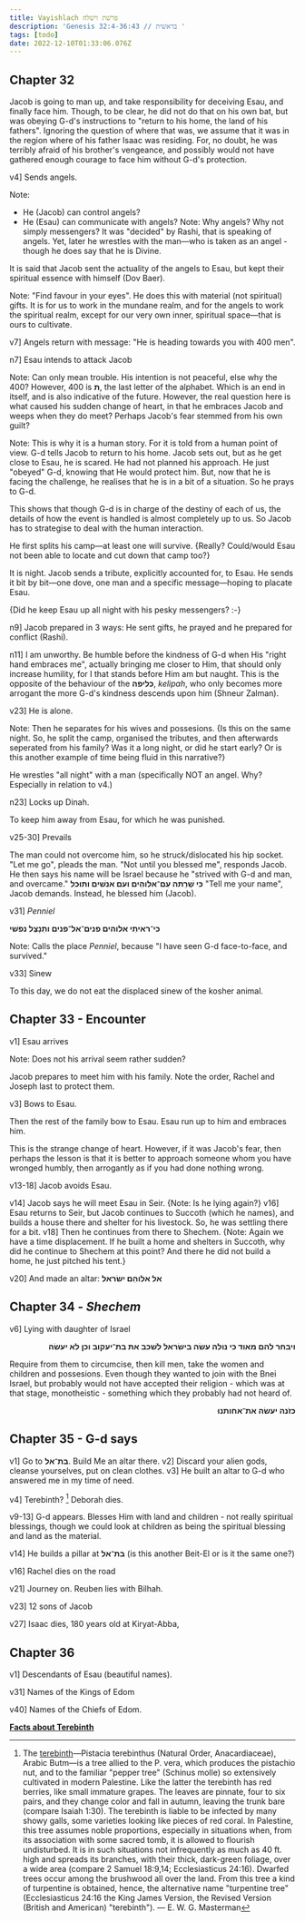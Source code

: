 ```yaml
---
title: Vayishlach פרשׁת וישׁלח
description: 'Genesis 32:4-36:43 // בראשׁית '
tags: [todo]
date: 2022-12-10T01:33:06.076Z
---
```


## Chapter 32

Jacob is going to man up, and take responsibility for deceiving Esau, and
finally face him. Though, to be clear, he did not do that on his own bat, but was obeying G-d's instructions to "return to his home, the land of his fathers". Ignoring the question of where that was, we assume that it was in the region where of his father Isaac was residing. For, no doubt, he was terribly afraid of his brother's vengeance, and possibly would not have gathered enough courage to face him without G-d's protection.

v4] Sends angels.

Note:

- He (Jacob) can control angels?
- He (Esau) can communicate with angels?
  Note: Why angels? Why not simply messengers? It was "decided" by Rashi, that is speaking of angels. Yet, later he wrestles with the man&mdash;who is taken as an angel - though he does say that he is Divine.

It is said that Jacob sent the actuality of the angels to Esau, but kept their spiritual essence with himself (Dov Baer).

Note: "Find favour in your eyes". He does this with material (not spiritual) gifts. It is for us to work in the mundane realm, and for the angels to work the spiritual realm, except for our very own inner, spiritual space&mdash;that is ours to cultivate.

v7] Angels return with message: "He is heading towards you with 400 men".

n7] Esau intends to attack Jacob

Note: Can only mean trouble. His intention is not peaceful, else why the 400? However, 400 is <b>ת</b>, the last letter of the alphabet. Which is an end in itself, and is also indicative of the future. However, the real question here is what caused his sudden change of heart, in that he embraces Jacob and weeps when they do meet? Perhaps Jacob's fear stemmed from his own guilt?

Note: This is why it is a human story. For it is told from a human point of view. G-d tells Jacob to return to his home. Jacob sets out, but as he get close to Esau, he is scared. He had not planned his approach. He just "obeyed" G-d, knowing that He would protect him. But, now that he is facing the challenge, he realises that he is in a bit of a situation. So he prays to G-d.

This shows that though G-d is in charge of the destiny of each of us, the details of how the event is handled is almost completely up to us. So Jacob has to strategise to deal with the human interaction.

He first splits his camp&mdash;at least one will survive. {Really? Could/would Esau not been able to locate and cut down that camp too?}

It is night. Jacob sends a tribute, explicitly accounted for, to Esau. He sends it bit by bit&mdash;one dove, one man and a specific message&mdash;hoping to placate Esau.

{Did he keep Esau up all night with his pesky messengers? :-}

n9] Jacob prepared in 3 ways: He sent gifts, he prayed and he prepared for conflict (Rashi).

n11] I am unworthy.
Be humble before the kindness of G-d when His "right hand embraces me", actually bringing me closer to Him, that should only increase humility, for I that stands before Him am but naught. This is the opposite of the behaviour of the **כליפה**, _kelipah_, who only becomes more arrogant the more G-d's kindness descends upon him (Shneur Zalman).

v23] He is alone.

Note: Then he separates for his wives and possesions. {Is this on the same night. So, he split the camp, organised the tributes, and then afterwards seperated from his family? Was it a long night, or did he start early? Or is this another example of time being fluid in this narrative?}

He wrestles "all night" with a man (specifically NOT an angel. Why? Especially in relation to v4.)

n23] Locks up Dinah.

To keep him away from Esau, for which he was punished.

v25-30] Prevails

The man could not overcome him, so he struck/dislocated his hip socket.
"Let me go", pleads the man.
"Not until you blessed me", responds Jacob.
He then says his name will be Israel because he "strived with G-d and man, and overcame."
<span dir="rtl" style="font-weight: bold">כּי שַׁרִִתה עִם־אלוהִים ועם אנשׁים ותוּכל</span>
"Tell me your name", Jacob demands.
Instead, he blessed him (Jacob).

v31] _Penniel_

<span dir="rtl" style="font-weight: bold">כּי־ראיתִי אלוהים פנים־אל־פנים
ותִנָצֶל נפשׁי</span>

Note: Calls the place _Penniel_, because "I have seen G-d face-to-face, and survived."

v33] Sinew

To this day, we do not eat the displaced sinew of the kosher animal.

## Chapter 33 - Encounter

v1] Esau arrives

Note: Does not his arrival seem rather sudden?

Jacob prepares to meet him with his family. Note the order, Rachel and Joseph last to protect them.

v3] Bows to Esau.

Then the rest of the family bow to Esau.
Esau run up to him and embraces him.

This is the strange change of heart. However, if it was Jacob's fear, then perhaps the lesson is that it is better to approach someone whom you have wronged humbly, then arrogantly as if you had done nothing wrong.

v13-18] Jacob avoids Esau.

v14] Jacob says he will meet Esau in Seir. {Note: Is he lying again?}
v16] Esau returns to Seir, but Jacob continues to Succoth (which he names), and builds a house there and shelter for his livestock. So, he was settling there for a bit.
v18] Then he continues from there to Shechem. {Note: Again we have a time displacement. If he built a home and shelters in Succoth, why did he continue to Shechem at this point? And there he did not build a home, he just pitched his tent.}

v20] And made an altar: <span dir="rtl" style="font-weight: bold">אל אלוהִם ישׂראל</span>

## Chapter 34 - <i>Shechem</i>

v6] Lying with daughter of Israel

<div dir="rtl" style="font-weight: bold">
ויבחר להם מאוד כי נולה עשׂה בישׂראל לשׁכב את בת־יעקוב וכן לא יעשׂה
</div>

Require from them to circumcise, then kill men, take the women and children and possesions. Even though they wanted to join with the Bnei Israel, but probably would not have accepted their religion - which was at that stage, monotheistic - something which they probably had not heard of.

<div dir="rtl" style="font-weight: bold">
כּזֹנה יעשׂה את־אחותנוּ
</div>

## Chapter 35 - G-d says

v1] Go to **בת־אל**. Build Me an altar there.
v2] Discard your alien gods, cleanse yourselves, put on clean clothes.
v3] He built an altar to G-d who answered me in my time of need.

v4] Terebinth? [^1]
Deborah dies.

v9-13] G-d appears. Blesses Him with land and children - not really spiritual blessings, though we could look at children as being the spiritual blessing and land as the material.

v14] He builds a pillar at **בת־אל** (is this another Beit-El or is it the same one?)

v16] Rachel dies on the road

v21] Journey on. Reuben lies with Bilhah.

v23] 12 sons of Jacob

v27] Isaac dies, 180 years old at Kiryat-Abba,

## Chapter 36

v1] Descendants of Esau (beautiful names).

v31] Names of the Kings of Edom

v40] Names of the Chiefs of Edom.

**[Facts about Terebinth](https://www.healthbenefitstimes.com/terebinth/)**

[^1]:
    The [terebinth](https://www.biblestudytools.com/dictionary/terebinth/)&mdash;Pistacia terebinthus (Natural Order, Anacardiaceae), Arabic Butm&mdash;is a tree allied to the P. vera, which produces the pistachio nut, and to the familiar "pepper tree" (Schinus molle) so extensively cultivated in modern Palestine. Like the latter the terebinth has red berries, like small immature grapes. The leaves are pinnate, four to six pairs, and they change color and fall in autumn, leaving the trunk bare (compare Isaiah 1:30). The terebinth is liable to be infected by many showy galls, some varieties looking like pieces of red coral. In Palestine, this tree assumes noble proportions, especially in situations when, from its association with some sacred tomb, it is allowed to flourish undisturbed. It is in such situations not infrequently as much as 40 ft. high and spreads its branches, with their thick, dark-green foliage, over a wide area (compare 2 Samuel 18:9,14; Ecclesiasticus 24:16). Dwarfed trees occur among the brushwood all over the land.
    From this tree a kind of turpentine is obtained, hence, the alternative name "turpentine tree" (Ecclesiasticus 24:16 the King James Version, the Revised Version (British and American) "terebinth").
    &mdash; E. W. G. Masterman

